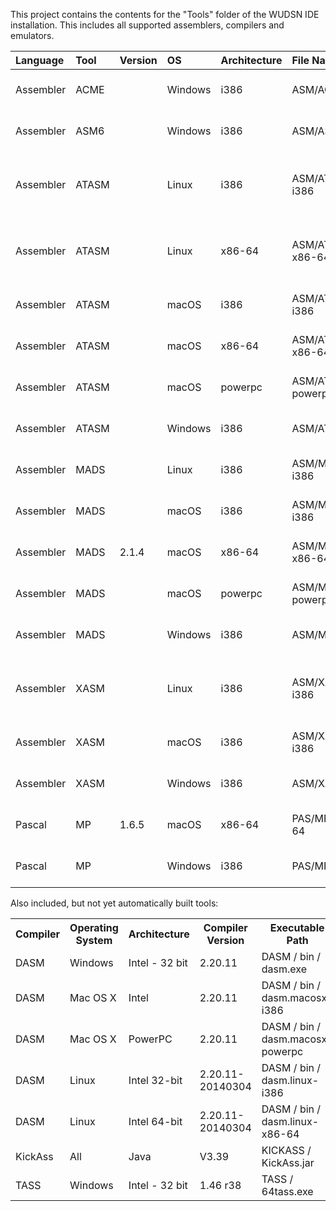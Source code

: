 This project contains the contents for the "Tools" folder of the WUDSN IDE installation. This includes all supported assemblers, compilers and emulators.

| Language | Tool | Version | OS | Architecture | File Name | File Type | File Date |
|:---------|:-----|:--------|:---|:-------------|:----------|:----------|:----------|
|Assembler|ACME||Windows|i386|ASM/ACME/acme.exe|PE32 executable (console) Intel 80386, for MS Windows|2021-10-04 00:50:06|
|Assembler|ASM6||Windows|i386|ASM/ASM6/asm6.exe|PE32 executable (console) Intel 80386, for MS Windows|2021-10-04 00:50:06|
|Assembler|ATASM||Linux|i386|ASM/ATASM/atasm.linux-i386|ELF 32-bit LSB executable, Intel 80386, version 1 (SYSV), dynamically linked, interpreter /lib/ld-linux.so.2, for GNU/Linux 2.6.24, BuildID[sha1]=b8aa248b7f241bb3bb6fa861b39cafc3bdcb691a, not stripped|2021-10-04 00:50:06|
|Assembler|ATASM||Linux|x86-64|ASM/ATASM/atasm.linux-x86-64|ELF 64-bit LSB executable, x86-64, version 1 (SYSV), dynamically linked, interpreter /lib64/ld-linux-x86-64.so.2, for GNU/Linux 2.6.24, BuildID[sha1]=e7f3f75fef12a9d79fa1b78b753cf04270cf4540, not stripped|2021-10-04 00:50:06|
|Assembler|ATASM||macOS|i386|ASM/ATASM/atasm.macos-i386|Mach-O executable i386|2021-10-04 00:50:06|
|Assembler|ATASM||macOS|x86-64|ASM/ATASM/atasm.macos-x86-64|Mach-O 64-bit executable x86_64|2021-10-04 00:50:06|
|Assembler|ATASM||macOS|powerpc|ASM/ATASM/atasm.macos-powerpc|Mach-O executable ppc_7400|2021-10-04 00:50:06|
|Assembler|ATASM||Windows|i386|ASM/ATASM/atasm.exe|PE32 executable (console) Intel 80386 (stripped to external PDB), for MS Windows, UPX compressed|2021-10-04 00:50:06|
|Assembler|MADS||Linux|i386|ASM/MADS/mads.linux-i386|ELF 32-bit LSB executable, Intel 80386, version 1 (SYSV), statically linked, stripped|2021-10-04 00:50:06|
|Assembler|MADS||macOS|i386|ASM/MADS/mads.macos-i386|Mach-O executable i386|2021-10-04 00:50:06|
|Assembler|MADS|2.1.4|macOS|x86-64|ASM/MADS/mads.macos-x86-64|Mach-O 64-bit executable x86_64|2021-10-31 02:42:17|
|Assembler|MADS||macOS|powerpc|ASM/MADS/mads.macos-powerpc|Mach-O executable ppc|2021-10-04 00:50:06|
|Assembler|MADS||Windows|i386|ASM/MADS/mads.exe|PE32 executable (console) Intel 80386 (stripped to external PDB), for MS Windows|2021-10-28 01:36:43|
|Assembler|XASM||Linux|i386|ASM/XASM/xasm.linux-i386|ELF 32-bit LSB executable, Intel 80386, version 1 (SYSV), dynamically linked, interpreter /lib/ld-linux.so.2, for GNU/Linux 2.6.24, BuildID[sha1]=4841e109df8bb58e09da7f5c6078dd1575d02ce0, stripped|2021-10-04 00:50:06|
|Assembler|XASM||macOS|i386|ASM/XASM/xasm.macos-i386|Mach-O executable i386|2021-10-04 00:50:06|
|Assembler|XASM||Windows|i386|ASM/XASM/xasm.exe|PE32 executable (console) Intel 80386, for MS Windows|2021-10-04 00:50:06|
|Pascal|MP|1.6.5|macOS|x86-64|PAS/MP/mp.macos-x86-64|Mach-O 64-bit executable x86_64|2021-10-31 02:42:23|
|Pascal|MP||Windows|i386|PAS/MP/mp.exe|PE32 executable (console) Intel 80386 (stripped to external PDB), for MS Windows|2021-10-04 00:50:06|

Also included, but not yet automatically built tools:

<table>
			<tbody>
				<tr>
					<th>Compiler</th>
					<th>Operating System</th>
					<th>Architecture</th>
					<th>Compiler Version</th>
					<th>Executable Path</th>
					<th>Compilation Date</th>
					<th>Compiled By</th>
				</tr>
				<tr>
					<td>DASM</td>
					<td>Windows</td>
					<td>Intel - 32 bit</td>
					<td>2.20.11</td>
					<td>DASM / bin / dasm.exe</td>
					<td>2015-05-08</td>
					<td>JAC!</td>
				</tr>
				<tr>
					<td>DASM</td>
					<td>Mac OS X</td>
					<td>Intel</td>
					<td>2.20.11</td>
					<td>DASM / bin / dasm.macosx-i386</td>
					<td>2015-05-01</td>
					<td>JAC!</td>
				</tr>
				<tr>
					<td>DASM</td>
					<td>Mac OS X</td>
					<td>PowerPC</td>
					<td>2.20.11</td>
					<td>DASM / bin / dasm.macosx-powerpc</td>
					<td>2015-05-01</td>
					<td>JAC!</td>
				</tr>
				<tr>
					<td>DASM</td>
					<td>Linux</td>
					<td>Intel 32-bit</td>
					<td>2.20.11-20140304</td>
					<td>DASM / bin / dasm.linux-i386</td>
					<td>2015-05-01</td>
					<td>JAC!</td>
				</tr>
				<tr>
					<td>DASM</td>
					<td>Linux</td>
					<td>Intel 64-bit</td>
					<td>2.20.11-20140304</td>
					<td>DASM / bin / dasm.linux-x86-64</td>
					<td>2015-05-01</td>
					<td>JAC!</td>
				</tr>
				<tr>
					<td>KickAss</td>
					<td>All</td>
					<td>Java</td>
					<td>V3.39</td>
					<td>KICKASS / KickAss.jar</td>
					<td>2015-03-26</td>
					<td>Mads Nielsen</td>
				</tr>
				<tr>
					<td>TASS</td>
					<td>Windows</td>
					<td>Intel - 32 bit</td>
					<td>1.46 r38</td>
					<td>TASS / 64tass.exe</td>
					<td>2011-07-03</td>
					<td>Soci</td>
				</tr>
			</tbody>
		</table>

